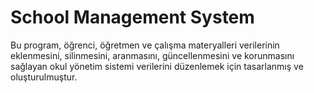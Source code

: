 # School Management System
Bu program, öğrenci, öğretmen ve çalışma 
materyalleri verilerinin eklenmesini, silinmesini,
aranmasını, güncellenmesini ve korunmasını sağlayan
okul yönetim sistemi verilerini düzenlemek
için tasarlanmış ve oluşturulmuştur.
